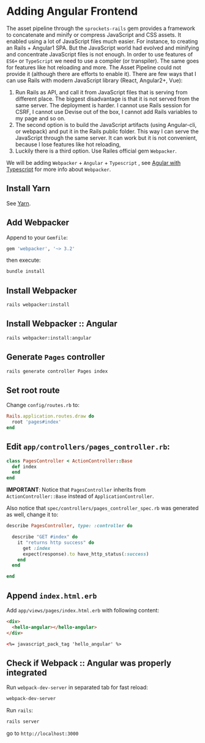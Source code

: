 # Adding Angular Frontend

The asset pipeline through the `sprockets-rails` gem provides a framework to concatenate and minify or compress JavaScript and CSS assets. It enabled using a lot of JavaScript files much easier. For instance, to creating an Rails + Angular1 SPA. 
But the JavaScript world had evolved and minifying and concentrate JavaScript files is not enough. 
In order to use features of `ES6+` or `TypeScript` we need to use a compiler (or transpiler). The same goes for features like hot reloading and more. The Asset Pipeline could not provide it (although there are efforts to enable it). 
There are few ways that I can use Rails with modern JavaScript library (React, Angular2+, Vue):

1. Run Rails as API, and call it from JavaScript files that is serving from different place. The biggest disadvantage is that it is not served from the same server. The deployment is harder. I cannot use Rails session for CSRF, I cannot use Devise out of the box, I cannot add Rails variables to my page and so on.
2. The second option is to build the JavaScript artifacts (using Angular-cli, or webpack) and put it in the Rails public folder. This way I can serve the JavaScript through the same server. It can work but it is not convenient, because I lose features like hot reloading,
3. Luckily there is a third option. Use Railes official gem `Webpacker`. 

We will be adding `Webpacker` + `Angular` + `Typescript` , see [Agular with Typescript](https://github.com/rails/webpacker#angular-with-typescript) for more info about `Webpacker`.

## Install Yarn
See [Yarn](https://yarnpkg.com/lang/en/docs/install/).

## Add Webpacker
Append to your `Gemfile`:

```ruby
gem 'webpacker', '~> 3.2'
```

then execute:

```bash
bundle install
```

## Install Webpacker
```bash
rails webpacker:install
```

## Install Webpacker :: Angular
```bash
rails webpacker:install:angular
```

## Generate `Pages` controller
```bash
rails generate controller Pages index
```

## Set root route
Change `config/routes.rb` to:
```ruby
Rails.application.routes.draw do
  root 'pages#index'
end
```

## Edit `app/controllers/pages_controller.rb`:
```ruby
class PagesController < ActionController::Base
  def index
  end
end
```

**IMPORTANT**: Notice that `PagesController` inherits from `ActionController::Base` instead of `ApplicationController`.

Also notice that `spec/controllers/pages_controller_spec.rb` was generated as well, change it to:
```ruby
describe PagesController, type: :controller do

  describe "GET #index" do
    it "returns http success" do
      get :index
      expect(response).to have_http_status(:success)
    end
  end

end
```

## Append `index.html.erb`
Add `app/views/pages/index.html.erb` with following content:
```html
<div>
  <hello-angular></hello-angular>
</div>

<%= javascript_pack_tag 'hello_angular' %>
```

## Check if Webpack :: Angular was properly integrated

Run `webpack-dev-server` in separated tab for fast reload:

```bash
webpack-dev-server
```

Run `rails`:

```bash
rails server
```

go to `http://localhost:3000`